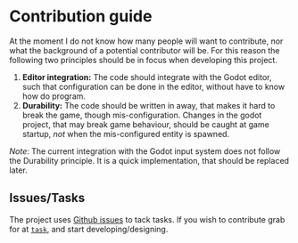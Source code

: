 # Contribution guide

At the moment I do not know how many people will want to contribute, nor what the background of a potential contributor
will be.
For this reason the following two principles should be in focus when developing this project.

1. **Editor integration:** The code should integrate with the Godot editor, such that configuration can be done in the
   editor, without have to know how do program.
2. **Durability:**
   The code should be written in away, that makes it hard to break the game, though mis-configuration.
   Changes in the godot project, that may break game behaviour, should be caught at game startup, *not* when the
   mis-configured entity is spawned.

*Note*: The current integration with the Godot input system does not follow the Durability principle.
It is a quick implementation, that should be replaced later.

## Issues/Tasks

The project uses [Github issues](https://github.com/MillstoneCommunity/BasicShmup/issues) to tack tasks.
If you wish to contribute grab for at
[`task`](https://github.com/MillstoneCommunity/BasicShmup/issues?q=is%3Aissue%20state%3Aopen%20type%3ATask), and start
developing/designing.
